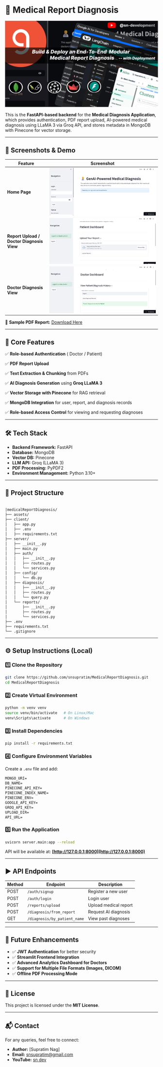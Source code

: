 # 🏥 Medical Report Diagnosis

![YouTube Thumbnail](/assets/thumbnail.png)

This is the **FastAPI-based backend** for the **Medical Diagnosis Application**, which provides authentication, PDF report upload, AI-powered medical diagnosis using LLaMA 3 via Groq API, and stores metadata in MongoDB with Pinecone for vector storage.

---

## 📸 Screenshots & Demo

| Feature                                   | Screenshot                                          |
| ----------------------------------------- | --------------------------------------------------- |
| **Home Page**                             | ![Home Screenshot](/assets/homepage.png)            |
| **Report Upload / Doctor Diagnosis View** | ![Upload Screenshot](/assets/patientDashboard.png)  |
| **Doctor Diagnosis View**                 | ![Diagnosis Screenshot](/assets/doctorDahboard.png) |

📄 **Sample PDF Report:** [Download Here](/assets/sample-report.pdf)

---

## 🚀 Core Features

✅ **Role-based Authentication** ( Doctor / Patient)

✅ **PDF Report Upload**

✅ **Text Extraction & Chunking** from PDFs

✅ **AI Diagnosis Generation** using **Groq LLaMA 3**

✅ **Vector Storage with Pinecone** for RAG retrieval

✅ **MongoDB Integration** for user, report, and diagnosis records

✅ **Role-based Access Control** for viewing and requesting diagnoses

---

## 🛠 Tech Stack

- **Backend Framework:** FastAPI
- **Database:** MongoDB
- **Vector DB:** Pinecone
- **LLM API:** Groq (LLaMA 3)
- **PDF Processing:** PyPDF2
- **Environment Management:** Python 3.10+

---

## 📂 Project Structure

```

|medicalReportDiagnosis/
├── assets/
├── client/
│   ├── app.py
│   ├── .env
│   ├── requirements.txt
├── server/
│   ├── __init__.py
│   ├── main.py
│   ├── auth/
│   │   ├── __init__.py
│   │   ├── routes.py
│   │   └── services.py
│   ├── config/
│   │   └── db.py
│   ├── diagnosis/
│   │   ├── __init__.py
│   │   ├── routes.py
│   │   └── query.py
│   └── reports/
│       ├── __init__.py
│       ├── routes.py
│       └── services.py
├── .env
├── requirements.txt
└── .gitignore

```

---

## ⚙️ Setup Instructions (Local)

### 1️⃣ Clone the Repository

```bash
git clone https://github.com/snsupratim/MedicalReportDiagnosis.git
cd MedicalReportDiagnosis
```

### 2️⃣ Create Virtual Environment

```bash
python -m venv venv
source venv/bin/activate   # On Linux/Mac
venv\Scripts\activate      # On Windows
```

### 3️⃣ Install Dependencies

```bash
pip install -r requirements.txt
```

### 4️⃣ Configure Environment Variables

Create a `.env` file and add:

```
MONGO_URI=
DB_NAME=
PINECONE_API_KEY=
PINECONE_INDEX_NAME=
PINECONE_ENV=
GOOGLE_API_KEY=
GROQ_API_KEY=
UPLOAD_DIR=
API_URL=

```

### 5️⃣ Run the Application

```bash
uvicorn server.main:app --reload
```

API will be available at: **[http://127.0.0.1:8000](http://127.0.0.1:8000)**

---

## ▶️ API Endpoints

| Method | Endpoint                     | Description           |
| ------ | ---------------------------- | --------------------- |
| POST   | `/auth/signup`               | Register a new user   |
| POST   | `/auth/login`                | Login user            |
| POST   | `/reports/upload`            | Upload medical report |
| POST   | `/diagnosis/from_report`     | Request AI diagnosis  |
| GET    | `/diagnosis/by_patient_name` | View past diagnoses   |

---

## 🔮 Future Enhancements

- ✅ **JWT Authentication** for better security
- ✅ **Streamlit Frontend Integration**
- ✅ **Advanced Analytics Dashboard for Doctors**
- ✅ **Support for Multiple File Formats (Images, DICOM)**
- ✅ **Offline PDF Processing Mode**

---

## 📜 License

This project is licensed under the **MIT License**.

---

## 📬 Contact

For any queries, feel free to connect:

- **Author:** \[Supratim Nag]
- **Email:** [snsupratim@gmail.com](mailto:snsupratim@gmail.com)
- **YouTube:** [sn dev](https://www.youtube.com/@sn-develpoment)
